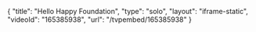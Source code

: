 {
    "title": "Hello Happy Foundation",
    "type": "solo",
    "layout": "iframe-static",
    "videoId": "165385938",
    "url": "\/tvpembed\/165385938"
}